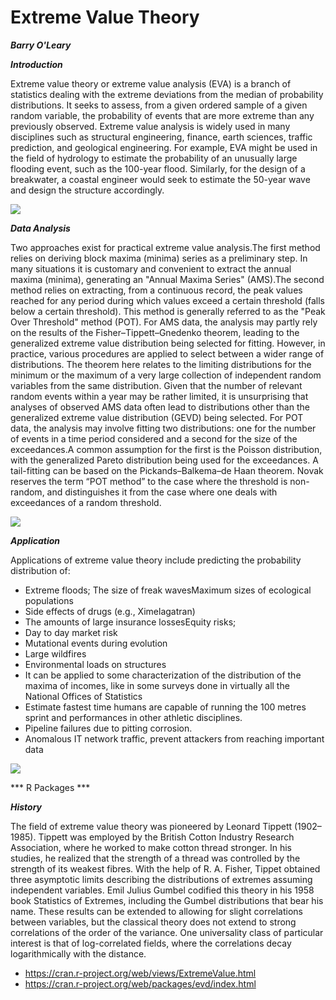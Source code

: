 Extreme Value Theory
==========================
***Barry O'Leary***

***Introduction***

Extreme value theory or extreme value analysis (EVA) is a branch of statistics dealing with the extreme deviations from the median of probability distributions. It seeks to assess, from a given ordered sample of a given random variable, the probability of events that are more extreme than any previously observed. Extreme value analysis is widely used in many disciplines such as structural engineering, finance, earth sciences, traffic prediction, and geological engineering. For example, EVA might be used in the field of hydrology to estimate the probability of an unusually large flooding event, such as the 100-year flood. Similarly, for the design of a breakwater, a coastal engineer would seek to estimate the 50-year wave and design the structure accordingly.

![](http://image3.slideserve.com/6409900/extreme-value-theory1-n.jpg)

***Data Analysis***

Two approaches exist for practical extreme value analysis.The first method relies on deriving block maxima (minima) series as a preliminary step. In many situations it is customary and convenient to extract the annual maxima (minima), generating an "Annual Maxima Series" (AMS).The second method relies on extracting, from a continuous record, the peak values reached for any period during which values exceed a certain threshold (falls below a certain threshold). This method is generally referred to as the "Peak Over Threshold"  method (POT). For AMS data, the analysis may partly rely on the results of the Fisher–Tippett–Gnedenko theorem, leading to the generalized extreme value distribution being selected for fitting. However, in practice, various procedures are applied to select between a wider range of distributions. The theorem here relates to the limiting distributions for the minimum or the maximum of a very large collection of independent random variables from the same distribution. Given that the number of relevant random events within a year may be rather limited, it is unsurprising that analyses of observed AMS data often lead to distributions other than the generalized extreme value distribution (GEVD) being selected. For POT data, the analysis may involve fitting two distributions: one for the number of events in a time period considered and a second for the size of the exceedances.A common assumption for the first is the Poisson distribution, with the generalized Pareto distribution being used for the exceedances. A tail-fitting can be based on the Pickands–Balkema–de Haan theorem. Novak reserves the term “POT method” to the case where the threshold is non-random, and distinguishes it from the case where one deals with exceedances of a random threshold.

![](http://slideplayer.com/9340132/28/images/30/Generalized+Pareto+Distribution+Shapes+of+GPD.jpg)

***Application***

Applications of extreme value theory include predicting the probability distribution of:
* Extreme floods; The size of freak wavesMaximum sizes of ecological populations 
* Side effects of drugs (e.g., Ximelagatran)
* The amounts of large insurance lossesEquity risks;
* Day to day market risk
* Mutational events during evolution
* Large wildfires 
* Environmental loads on structures
* It can be applied to some characterization of the distribution of the maxima of incomes, like in some surveys done in virtually all the National Offices of Statistics
* Estimate fastest time humans are capable of running the 100 metres sprint and performances in other athletic disciplines.
* Pipeline failures due to pitting corrosion.
* Anomalous IT network traffic, prevent attackers from reaching important data

![](http://4.bp.blogspot.com/-YAhPu5BmA4E/T-u0SlrUlkI/AAAAAAAAAYQ/gSM5cbxGmpE/s1600/Usain+Bolt+Running.jpg)

*** R Packages ***



***History***

The field of extreme value theory was pioneered by Leonard Tippett (1902–1985). Tippett was employed by the British Cotton Industry Research Association, where he worked to make cotton thread stronger. In his studies, he realized that the strength of a thread was controlled by the strength of its weakest fibres. With the help of R. A. Fisher, Tippet obtained three asymptotic limits describing the distributions of extremes assuming independent variables. Emil Julius Gumbel codified this theory in his 1958 book Statistics of Extremes, including the Gumbel distributions that bear his name. These results can be extended to allowing for slight correlations between variables, but the classical theory does not extend to strong correlations of the order of the variance. One universality class of particular interest is that of log-correlated fields, where the correlations decay logarithmically with the distance.


* https://cran.r-project.org/web/views/ExtremeValue.html
* https://cran.r-project.org/web/packages/evd/index.html
